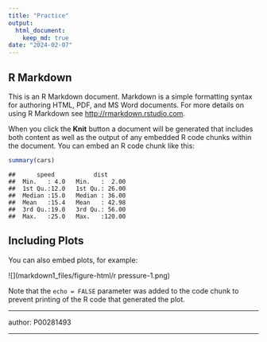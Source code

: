 ```yaml
---
title: "Practice"
output: 
  html_document: 
    keep_md: true
date: "2024-02-07"
---
```





## R Markdown

This is an R Markdown document. Markdown is a simple formatting syntax for authoring HTML, PDF, and MS Word documents. For more details on using R Markdown see <http://rmarkdown.rstudio.com>.

When you click the **Knit** button a document will be generated that includes both content as well as the output of any embedded R code chunks within the document. You can embed an R code chunk like this:



```r
summary(cars)
```

```
##      speed           dist       
##  Min.   : 4.0   Min.   :  2.00  
##  1st Qu.:12.0   1st Qu.: 26.00  
##  Median :15.0   Median : 36.00  
##  Mean   :15.4   Mean   : 42.98  
##  3rd Qu.:19.0   3rd Qu.: 56.00  
##  Max.   :25.0   Max.   :120.00
```


## Including Plots

You can also embed plots, for example:


![](markdown1_files/figure-html/r pressure-1.png)<!-- -->


Note that the `echo = FALSE` parameter was added to the code chunk to prevent printing of the R code that generated the plot.


---
author: P00281493

---
